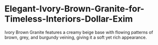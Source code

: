 # Elegant-Ivory-Brown-Granite-for-Timeless-Interiors-Dollar-Exim
 Ivory Brown Granite features a creamy beige base with flowing patterns of brown, grey, and burgundy veining, giving it a soft yet rich appearance. 
